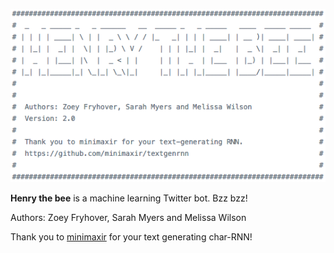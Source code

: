 ![](https://github.com/myer0432/henry-the-bee/blob/master/Media/banner-img.png)
                                                                                                                          
**Henry the bee** is a machine learning Twitter bot. Bzz bzz!

Authors: Zoey Fryhover, Sarah Myers and Melissa Wilson

Thank you to [minimaxir](https://github.com/minimaxir/textgenrnn) for your text generating char-RNN!

